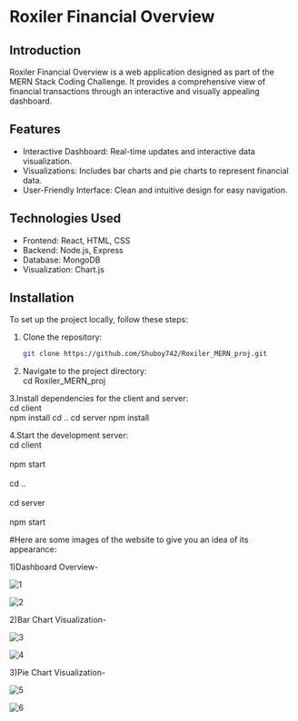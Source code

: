 # Roxiler Financial Overview

## Introduction
Roxiler Financial Overview is a web application designed as part of the MERN Stack Coding Challenge. It provides a comprehensive view of financial transactions through an interactive and visually appealing dashboard.

## Features
- Interactive Dashboard: Real-time updates and interactive data visualization.
- Visualizations: Includes bar charts and pie charts to represent financial data.
- User-Friendly Interface: Clean and intuitive design for easy navigation.

## Technologies Used
- Frontend: React, HTML, CSS
- Backend: Node.js, Express
- Database: MongoDB
- Visualization: Chart.js 

## Installation
To set up the project locally, follow these steps:

1. Clone the repository:
   ```bash
   git clone https://github.com/Shuboy742/Roxiler_MERN_proj.git
   
2. Navigate to the project directory:
   <br>cd Roxiler_MERN_proj</br>
   
3.Install dependencies for the client and server:
  <br>cd client</br>
  npm install
  cd ..
  cd server
  npm install

4.Start the development server:
 <br>cd client</br>
 <br>npm start</br>
 <br>cd ..</br>
 <br>cd server</br>
 <br>npm start</br>

#Here are some images of the website to give you an idea of its appearance:

1)Dashboard Overview-

![1](https://github.com/user-attachments/assets/1d44ce6c-7097-4c0d-ba01-e1f51904f0d9)

![2](https://github.com/user-attachments/assets/cc404a93-a3e0-4ca1-9786-7eb3722c739f)


2)Bar Chart Visualization-

![3](https://github.com/user-attachments/assets/c08e117a-879b-4ae1-a00c-07c3741ea67d)

![4](https://github.com/user-attachments/assets/fed6a037-5db4-4380-a83c-90ab2aea6d06)


3)Pie Chart Visualization-

![5](https://github.com/user-attachments/assets/9ef66973-27d1-4205-b0fd-0cb109b47e69)

![6](https://github.com/user-attachments/assets/6c58b7bb-b9c9-4417-a9d2-288fc03c6ab8)
